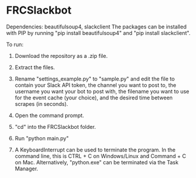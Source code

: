 # FRCSlackbot

Dependencies: beautifulsoup4, slackclient
The packages can be installed with PIP by running "pip install beautifulsoup4" and "pip install slackclient".

To run:

1. Download the repository as a .zip file.
 
2. Extract the files.

3. Rename "settings_example.py" to "sample.py" and edit the file to contain your Slack API token, the channel you want to post to, the username you want your bot to post with, the filename you want to use for the event cache (your choice), and the desired time between scrapes (in seconds).

4. Open the command prompt.

5. "cd" into the FRCSlackbot folder.

6. Run "python main.py" 

7. A KeyboardInterrupt can be used to terminate the program. In the command line, this is CTRL + C on Windows/Linux and Command + C on Mac. Alternatively, "python.exe" can be terminated via the Task Manager.
